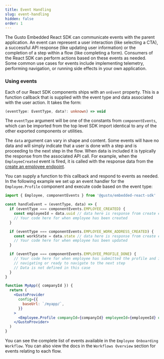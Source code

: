 ```yaml
---
title: Event Handling
slug: event-handling
hidden: false
order: 1
---
```


The Gusto Embedded React SDK can communicate events with the parent application. An event can represent a user interaction (like selecting a CTA), a successful API response (like updating user information) or the completion of a step within a flow (like completing a form). Consumers of the React SDK can perform actions based on these events as needed. Some common use cases for events include implementing telemetry, performing navigation, or running side effects in your own application.

### Using events

Each of our React SDK components ships with an `onEvent` property. This is a function callback that is supplied with the event type and data associated with the user action. It takes the form:

```typescript typescript
(eventType: EventType, data?: unknown) => void
```

The `eventType` argument will be one of the constants from `componentEvents`, which can be imported from the top level SDK import identical to any of the other exported components or utilities.

The `data` argument can vary in shape and content. Some events will have no data and will simply indicate that a user is done with a step and is proceeding to the next step in the flow. When data is included it is typically the response from the associated API call. For example, when the `EmployeeCreated` event is fired, it is called with the response data from the [create an employee endpoint](https://docs.gusto.com/embedded-payroll/reference/post-v1-employees).

You can supply a function to this callback and respond to events as needed. In the following example we set up an event handler for the `Employee.Profile` component and execute code based on the event type:

```jsx jsx
import { Employee, componentEvents } from '@gusto/embedded-react-sdk'

const handleEvent = (eventType, data) => {
  if (eventType === componentEvents.EMPLOYEE_CREATED) {
    const employeeId = data.uuid // data here is response from create employee endpoint
    // Your code here for when employee has been created
  }

  if (eventType === componentEvents.EMPLOYEE_WORK_ADDRESS_CREATED) {
    const workState = data.state // data here is response from create employee work address endpoint
    // Your code here for when employee has been updated
  }

  if (eventType === componentEvents.EMPLOYEE_PROFILE_DONE) {
    // Your code here for when employee has submitted the profile and is
    // navigating or ready to navigate to the next step
    // Data is not defined in this case
  }
}

function MyApp({ companyId }) {
  return (
    <GustoProvider
      config={{
        baseUrl: `/myapp/`,
      }}
    >
      <Employee.Profile companyId={companyId} employeeId={employeeId} onEvent={handleEvent} />
    </GustoProvider>
  )
}
```

You can see the complete list of events available in the `Employee Onboarding Workflow`. You can also view the docs in the `Workflows Overview` section for events relating to each flow.
